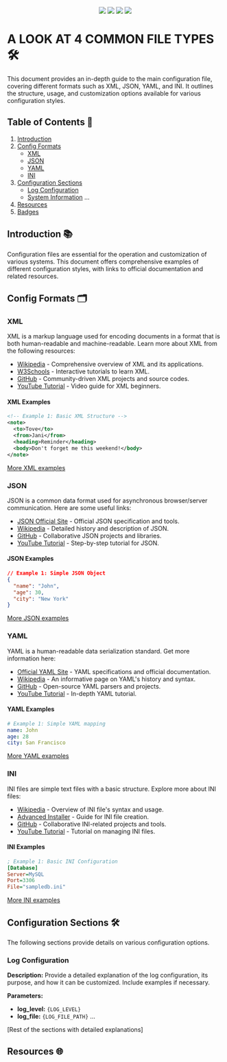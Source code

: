 
<p align="center">
  <a href="https://www.youtube.com"><img src="https://img.shields.io/badge/YouTube-FF0000?style=for-the-badge&logo=youtube&logoColor=white"></a>
  <a href="https://github.com"><img src="https://img.shields.io/badge/GitHub-100000?style=for-the-badge&logo=github&logoColor=white"></a>
  <a href="https://en.wikipedia.org"><img src="https://img.shields.io/badge/Wiki-555555?style=for-the-badge&logo=wikipedia&logoColor=white"></a>
  <a href="https://www.blogger.com"><img src="https://img.shields.io/badge/Blog-FF5722?style=for-the-badge&logo=blogger&logoColor=white"></a>
</p>

# A LOOK AT 4 COMMON FILE TYPES 🛠️

This document provides an in-depth guide to the main configuration file, covering different formats such as XML, JSON, YAML, and INI. It outlines the structure, usage, and customization options available for various configuration styles.

## Table of Contents 📝
1. [Introduction](#introduction)
2. [Config Formats](#config-formats)
   - [XML](#xml)
   - [JSON](#json)
   - [YAML](#yaml)
   - [INI](#ini)
3. [Configuration Sections](#configuration-sections)
   - [Log Configuration](#log-configuration)
   - [System Information](#system-information)
   ...
4. [Resources](#resources)
5. [Badges](#badges)

## Introduction 📚

Configuration files are essential for the operation and customization of various systems. This document offers comprehensive examples of different configuration styles, with links to official documentation and related resources.

## Config Formats 🗂️

### XML

XML is a markup language used for encoding documents in a format that is both human-readable and machine-readable. Learn more about XML from the following resources:
- [Wikipedia](https://en.wikipedia.org/wiki/XML) - Comprehensive overview of XML and its applications.
- [W3Schools](https://www.w3schools.com/xml/xml_whatis.asp) - Interactive tutorials to learn XML.
- [GitHub](https://github.com/topics/xml) - Community-driven XML projects and source codes.
- [YouTube Tutorial](https://www.youtube.com/watch?v=KeLiQXqVgMI) - Video guide for XML beginners.

#### XML Examples
```xml
<!-- Example 1: Basic XML Structure -->
<note>
  <to>Tove</to>
  <from>Jani</from>
  <heading>Reminder</heading>
  <body>Don't forget me this weekend!</body>
</note>
```
[More XML examples](#resources)

### JSON

JSON is a common data format used for asynchronous browser/server communication. Here are some useful links:
- [JSON Official Site](https://www.json.org/json-en.html) - Official JSON specification and tools.
- [Wikipedia](https://en.wikipedia.org/wiki/JSON) - Detailed history and description of JSON.
- [GitHub](https://github.com/topics/json) - Collaborative JSON projects and libraries.
- [YouTube Tutorial](https://www.youtube.com/watch?v=6OhMbf2v_jI) - Step-by-step tutorial for JSON.

#### JSON Examples
```json
// Example 1: Simple JSON Object
{
  "name": "John",
  "age": 30,
  "city": "New York"
}
```
[More JSON examples](#resources)

### YAML

YAML is a human-readable data serialization standard. Get more information here:
- [Official YAML Site](https://yaml.org/) - YAML specifications and official documentation.
- [Wikipedia](https://en.wikipedia.org/wiki/YAML) - An informative page on YAML's history and syntax.
- [GitHub](https://github.com/yaml/) - Open-source YAML parsers and projects.
- [YouTube Tutorial](https://www.youtube.com/watch?v=1uFVr15xDGg) - In-depth YAML tutorial.

#### YAML Examples
```yaml
# Example 1: Simple YAML mapping
name: John
age: 28
city: San Francisco
```
[More YAML examples](#resources)

### INI

INI files are simple text files with a basic structure. Explore more about INI files:
- [Wikipedia](https://en.wikipedia.org/wiki/INI_file) - Overview of INI file's syntax and usage.
- [Advanced Installer](https://www.advancedinstaller.com/what-is-ini-file.html) - Guide for INI file creation.
- [GitHub](https://github.com/topics/ini) - Collaborative INI-related projects and tools.
- [YouTube Tutorial](https://www.youtube.com/watch?v=eBTZMn5i_n4) - Tutorial on managing INI files.

#### INI Examples
```ini
; Example 1: Basic INI Configuration
[Database]
Server=MySQL
Port=3306
File="sampledb.ini"
```
[More INI examples](#resources)

## Configuration Sections 🛠️

The following sections provide details on various configuration options.

### Log Configuration

**Description:** Provide a detailed explanation of the log configuration, its purpose, and how it can be customized. Include examples if necessary.

**Parameters:**
- **log_level:** `{LOG_LEVEL}`
- **log_file:** `{LOG_FILE_PATH}`
...

[Rest of the sections with detailed explanations]

## Resources 🌐
</div>


